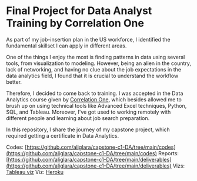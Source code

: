 # Final Project for Data Analyst Training by Correlation One

As part of my job-insertion plan in the US workforce, I identified the fundamental skillset I can apply in different areas.
  
One of the things I enjoy the most is finding patterns in data using several tools, from visualization to modeling. However, being an alien in the country, lack of networking, and having no clue about the job expectations in the data analytics field, I found that it is crucial to understand the workflow better.

Therefore, I decided to come back to training. I was accepted in the Data Analytics course given by [Correlation One](https://www.correlation-one.com/), which besides allowed me to brush up on using technical tools like Advanced Excel techniques, Python, SQL, and Tableau. Moreover, I've got used to working remotely with different people and learning about job search preparation.

In this repository, I share the journey of my capstone project, which required getting a certificate in Data Analytics.

Codes: [https://github.com/aliglara/capstone-c1-DA/tree/main/codes](https://github.com/aliglara/capstone-c1-DA/tree/main/codes)
Reports: [https://github.com/aliglara/capstone-c1-DA/tree/main/deliverables](https://github.com/aliglara/capstone-c1-DA/tree/main/deliverables)
Vizs: [Tableau viz](https://public.tableau.com/views/c1_capstone/Story1?:language=en-US&publish=yes&:display_count=n&:origin=viz_share_link)
Viz: [Heroku](https://dashboard.heroku.com/apps/c1-capstone)
